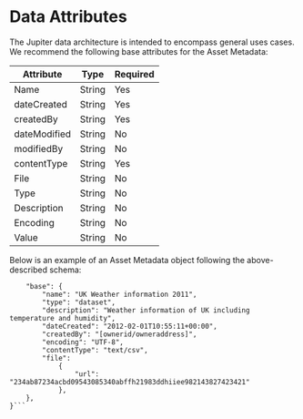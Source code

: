 # Data Attributes
The Jupiter data architecture is intended to encompass general uses cases. We recommend the following base attributes for the Asset Metadata:


Attribute| Type| Required
-------|-----|-----
Name|	String|	Yes
dateCreated|	String|	Yes
createdBy|	String|	Yes
dateModified|	String|	No
modifiedBy|	String|	No
contentType|	String|	Yes
File|	String|	No
Type|	String|	No
Description|	String|	No
Encoding|	String|	No
Value|	String|	No

Below is an example of an Asset Metadata object following the above-described schema:

```{
    "base": {
        "name": "UK Weather information 2011",
        "type": "dataset",
        "description": "Weather information of UK including temperature and humidity",
        "dateCreated": "2012-02-01T10:55:11+00:00",
        "createdBy": "[ownerid/owneraddress]",
        "encoding": "UTF-8",
        "contentType": "text/csv",
        "file":
            {
                "url": "234ab87234acbd09543085340abffh21983ddhiiee982143827423421"
            }, 
    }, 
}```
